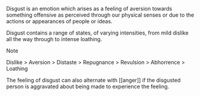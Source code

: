 Disgust is an emotion which arises as a feeling of aversion towards something offensive as perceived through our physical senses or due to the actions or appearances of people or ideas.

Disgust contains a range of states, of varying intensities, from mild dislike all the way through to intense loathing.

> [!note]  
> Dislike > Aversion > Distaste > Repugnance > Revulsion > Abhorrence > Loathing

The feeling of disgust can also alternate with [[anger]] if the disgusted person is aggravated about being made to experience the feeling.

